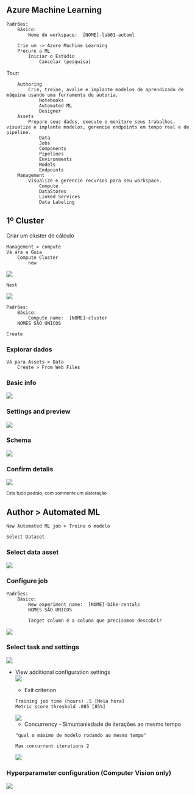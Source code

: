 ## Azure Machine Learning

~~~
Padrões:
    Básico:
        Nome do workspace:  [NOME]-lab01-automl
~~~

~~~
    Crie um -> Azure Machine Learning
    Procure a ML
        Iniciar o Estúdio
            Cancelar (pesquisa)
~~~

Tour: 
~~~
    Authoring
        Crie, treine, avalie e implante modelos de aprendizado de máquina usando uma ferramenta de autoria.
            Notebooks
            Automated ML
            Designer
    Assets
        Prepare seus dados, execute e monitore seus trabalhos, visualize e implante modelos, gerencie endpoints em tempo real e de pipeline.
            Data
            Jobs
            Components
            Pipelines
            Environments
            Models
            Endpoints
    Management
        Visualize e gerencie recursos para seu workspace.
            Compute
            DataStores
            Linked Services
            Data Labeling
~~~

## 1º Cluster

Criar um cluster de cálculo

~~~
Management > compute
Vá ára a Guia
    Compute Cluster
        new
~~~
<img src="IMGS/conf1.png">

~~~
Next
~~~
<img src="IMGS/conf2.png">

~~~
Padrões:
    Básico:
        Compute name:  [NOME]-cluster
    NOMES SÃO UNICOS
~~~

~~~
Create
~~~

### Explorar dados

~~~
Vá para Assets > Data
    Create > From Web Files
~~~

### Basic info

<img src="IMGS/dataset1.png">

### Settings and preview

<img src="IMGS/dataset2.png">

### Schema

<img src="IMGS/dataset3.png">

### Confirm detalis

<img src="IMGS/dataset4.png">

<sub>Esta tudo padrão, com somnente um alateração</sub>

## Author > Automated ML

~~~
New Automated ML job > Treina o modelo

Select Dataset
~~~

### Select data asset

<img src="IMGS/automatedml1.png">


### Configure job

~~~
Padrões:
    Básico:
        New experiment name:  [NOME]-bike-rentals
        NOMES SÃO UNICOS

        Target column é a coluna que precisamos descobrir
~~~

<img src="IMGS/automatedml2.png">

### Select task and settings

<img src="IMGS/automatedml3.png">

- View additional configuration settings   
  <img src="IMGS/automatedml3-1.png">
    - Exit criterion
    ~~~
    Training job time (hours) .5 [Meia hora]
    Metric score threshold .085 [85%]
    ~~~
    <img src="IMGS/automatedml3-2.png">

    - Concurrency - Simuntaniedade de iterações ao mesmo tempo
    ~~~
    "qual o máximo de modelo rodando ao mesmo tempo"
    
    Max concurrent iterations 2
    ~~~
    <img src="IMGS/automatedml3-3.png">

###  Hyperparameter configuration (Computer Vision only)

<img src="IMGS/automatedml4.png">